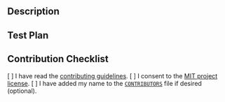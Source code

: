 <!-- Provide a general summary of your changes in the Title above -->

## Description
<!-- Describe your changes in detail, linking any relevant issues -->

## Test Plan
<!-- Describe how you tested your change (ideally with automated tests) -->

## Contribution Checklist
[ ] I have read the [contributing guidelines](https://github.com/JohnMaguire/Cardinal/blob/master/CONTRIBUTING.md).
[ ] I consent to the [MIT project license](https://github.com/JohnMaguire/Cardinal/blob/master/LICENSE).
[ ] I have added my name to the [`CONTRIBUTORS`](https://github.com/JohnMaguire/Cardinal/blob/master/CONTRIBUTORS) file if desired (optional).
